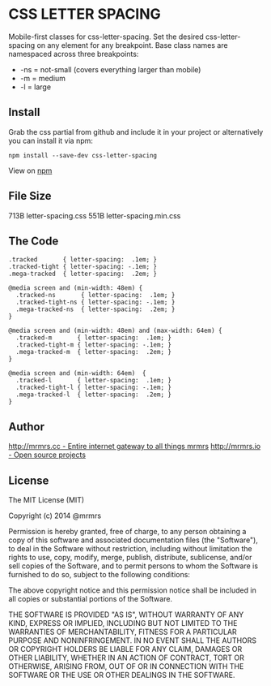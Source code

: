 # CSS LETTER SPACING

  Mobile-first classes for css-letter-spacing.
  Set the desired css-letter-spacing on any element for any breakpoint.
  Base class names are namespaced across three breakpoints:

*  -ns = not-small (covers everything larger than mobile)
*  -m  = medium
*  -l  = large

## Install
Grab the css partial from github and include it in your project or alternatively
you can install it via npm:
```
npm install --save-dev css-letter-spacing
```
View on [npm](https://www.npmjs.org/package/css-letter-spacing)


## File Size

713B letter-spacing.css
551B letter-spacing.min.css

## The Code
```
.tracked       { letter-spacing:  .1em; }
.tracked-tight { letter-spacing: -.1em; }
.mega-tracked  { letter-spacing:  .2em; }

@media screen and (min-width: 48em) {
  .tracked-ns       { letter-spacing:  .1em; }
  .tracked-tight-ns { letter-spacing: -.1em; }
  .mega-tracked-ns  { letter-spacing:  .2em; }
}

@media screen and (min-width: 48em) and (max-width: 64em) {
  .tracked-m       { letter-spacing:  .1em; }
  .tracked-tight-m { letter-spacing: -.1em; }
  .mega-tracked-m  { letter-spacing:  .2em; }
}

@media screen and (min-width: 64em)  {
  .tracked-l       { letter-spacing:  .1em; }
  .tracked-tight-l { letter-spacing: -.1em; }
  .mega-tracked-l  { letter-spacing:  .2em; }
}

```

## Author

[http://mrmrs.cc - Entire internet gateway to all things mrmrs](http://mrmrs.cc)
[http://mrmrs.io - Open source projects](http://mrmrs.io)

## License

The MIT License (MIT)

Copyright (c) 2014 @mrmrs

Permission is hereby granted, free of charge, to any person obtaining a copy
of this software and associated documentation files (the "Software"), to deal
in the Software without restriction, including without limitation the rights
to use, copy, modify, merge, publish, distribute, sublicense, and/or sell
copies of the Software, and to permit persons to whom the Software is
furnished to do so, subject to the following conditions:

The above copyright notice and this permission notice shall be included in
all copies or substantial portions of the Software.

THE SOFTWARE IS PROVIDED "AS IS", WITHOUT WARRANTY OF ANY KIND, EXPRESS OR
IMPLIED, INCLUDING BUT NOT LIMITED TO THE WARRANTIES OF MERCHANTABILITY,
FITNESS FOR A PARTICULAR PURPOSE AND NONINFRINGEMENT. IN NO EVENT SHALL THE
AUTHORS OR COPYRIGHT HOLDERS BE LIABLE FOR ANY CLAIM, DAMAGES OR OTHER
LIABILITY, WHETHER IN AN ACTION OF CONTRACT, TORT OR OTHERWISE, ARISING FROM,
OUT OF OR IN CONNECTION WITH THE SOFTWARE OR THE USE OR OTHER DEALINGS IN
THE SOFTWARE.

